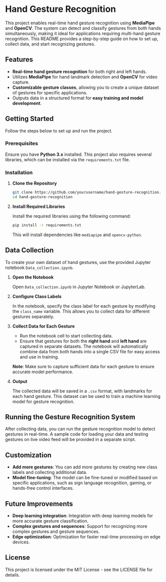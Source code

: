 # Hand Gesture Recognition

This project enables real-time hand gesture recognition using **MediaPipe** and **OpenCV**. The system can detect and classify gestures from both hands simultaneously, making it ideal for applications requiring multi-hand gesture recognition. This README provides a step-by-step guide on how to set up, collect data, and start recognizing gestures.

## Features

- **Real-time hand gesture recognition** for both right and left hands.
- Utilizes **MediaPipe** for hand landmark detection and **OpenCV** for video capture.
- **Customizable gesture classes**, allowing you to create a unique dataset of gestures for specific applications.
- Outputs data in a structured format for **easy training and model development**.

## Getting Started

Follow the steps below to set up and run the project.

### Prerequisites

Ensure you have **Python 3.x** installed. This project also requires several libraries, which can be installed via the `requirements.txt` file.

### Installation

1. **Clone the Repository**

   ```bash
   git clone https://github.com/yourusername/hand-gesture-recognition.git
   cd hand-gesture-recognition
   ```

2. **Install Required Libraries**

   Install the required libraries using the following command:

   ```bash
   pip install -r requirements.txt
   ```

   This will install dependencies like `mediapipe` and `opencv-python`.

## Data Collection

To create your own dataset of hand gestures, use the provided Jupyter notebook `Data_collection.ipynb`.

1. **Open the Notebook**

   Open `Data_collection.ipynb` in Jupyter Notebook or JupyterLab.

2. **Configure Class Labels**

   In the notebook, specify the class label for each gesture by modifying the `class_name` variable. This allows you to collect data for different gestures separately.

3. **Collect Data for Each Gesture**

   - Run the notebook cell to start collecting data.  
   - Ensure that gestures for both the **right hand** and **left hand** are captured in separate datasets. The notebook will automatically combine data from both hands into a single CSV file for easy access and use in training.

   **Note**: Make sure to capture sufficient data for each gesture to ensure accurate model performance.

4. **Output**

   The collected data will be saved in a `.csv` format, with landmarks for each hand gesture. This dataset can be used to train a machine learning model for gesture recognition.

## Running the Gesture Recognition System

After collecting data, you can run the gesture recognition model to detect gestures in real-time. A sample code for loading your data and testing gestures on live video feed will be provided in a separate script.

## Customization

- **Add more gestures**: You can add more gestures by creating new class labels and collecting additional data.
- **Model fine-tuning**: The model can be fine-tuned or modified based on specific applications, such as sign language recognition, gaming, or hands-free control interfaces.

## Future Improvements

- **Deep learning integration**: Integration with deep learning models for more accurate gesture classification.
- **Complex gestures and sequences**: Support for recognizing more complex gestures and gesture sequences.
- **Edge optimization**: Optimization for faster real-time processing on edge devices.

## License

This project is licensed under the MIT License - see the LICENSE file for details.
